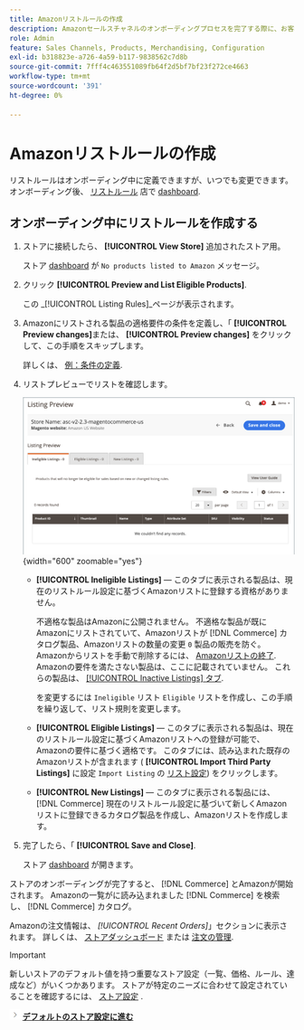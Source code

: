 ```yaml
---
title: Amazonリストルールの作成
description: Amazonセールスチャネルのオンボーディングプロセスを完了する際に、お客様のAmazonリストを生成するための最初のリストルールを作成します [!DNL Commerce] 製品。
role: Admin
feature: Sales Channels, Products, Merchandising, Configuration
exl-id: b318823e-a726-4a59-b117-9838562c7d8b
source-git-commit: 7fff4c463551089fb64f2d5bf7bf23f272ce4663
workflow-type: tm+mt
source-wordcount: '391'
ht-degree: 0%

---
```


# Amazonリストルールの作成

リストルールはオンボーディング中に定義できますが、いつでも変更できます。 オンボーディング後、 [リストルール](./listing-rules.md) 店で [dashboard](./amazon-store-dashboard.md).

## オンボーディング中にリストルールを作成する

1. ストアに接続したら、 **[!UICONTROL View Store]** 追加されたストア用。

   ストア [dashboard](./amazon-store-dashboard.md) が `No products listed to Amazon` メッセージ。

1. クリック **[!UICONTROL Preview and List Eligible Products]**.

   この _[!UICONTROL Listing Rules]_ページが表示されます。

1. Amazonにリストされる製品の適格要件の条件を定義し、「 **[!UICONTROL Preview changes]**&#x200B;または、 **[!UICONTROL Preview changes]** をクリックして、この手順をスキップします。

   詳しくは、 [例：条件の定義](./ob-define-condition-example.md).

1. リストプレビューでリストを確認します。

   ![リストのプレビュー](assets/amazon-ob-listing-preview.png){width="600" zoomable="yes"}

   - **[!UICONTROL Ineligible Listings]**  — このタブに表示される製品は、現在のリストルール設定に基づくAmazonリストに登録する資格がありません。

     不適格な製品はAmazonに公開されません。 不適格な製品が既にAmazonにリストされていて、Amazonリストが [!DNL Commerce] カタログ製品、Amazonリストの数量の変更 `0` 製品の販売を防ぐ。 Amazonからリストを手動で削除するには、 [Amazonリストの終了](./end-listings-manually.md). Amazonの要件を満たさない製品は、ここに記載されていません。 これらの製品は、 [[!UICONTROL Inactive Listings] タブ](./inactive-listings.md).

     を変更するには `Ineligible` リスト `Eligible` リストを作成し、この手順を繰り返して、リスト規則を変更します。

   - **[!UICONTROL Eligible Listings]**  — このタブに表示される製品は、現在のリストルール設定に基づくAmazonリストへの登録が可能で、Amazonの要件に基づく適格です。 このタブには、読み込まれた既存のAmazonリストが含まれます ( **[!UICONTROL Import Third Party Listings]** に設定 `Import Listing` の [リスト設定](./listing-settings.md)) をクリックします。

   - **[!UICONTROL New Listings]**  — このタブに表示される製品には、 [!DNL Commerce] 現在のリストルール設定に基づいて新しくAmazonリストに登録できるカタログ製品を作成し、Amazonリストを作成します。

1. 完了したら、「 **[!UICONTROL Save and Close]**.

   ストア [dashboard](./amazon-store-dashboard.md) が開きます。

ストアのオンボーディングが完了すると、 [!DNL Commerce] とAmazonが開始されます。 Amazonの一覧がに読み込まれました [!DNL Commerce] を検索し、 [!DNL Commerce] カタログ。

Amazonの注文情報は、 _[!UICONTROL Recent Orders]_」セクションに表示されます。 詳しくは、 [ストアダッシュボード](./amazon-store-dashboard.md) または [注文の管理](./managing-orders.md).

>[!IMPORTANT]
>
>新しいストアのデフォルト値を持つ重要なストア設定（一覧、価格、ルール、達成など）がいくつかあります。 ストアが特定のニーズに合わせて設定されていることを確認するには、 [ストア設定](./default-store-settings.md) .

![次のアイコン](assets/btn-next.png) [**デフォルトのストア設定に進む**](./default-store-settings.md)
